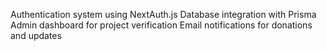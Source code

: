 Authentication system using NextAuth.js
Database integration with Prisma
Admin dashboard for project verification
Email notifications for donations and updates
